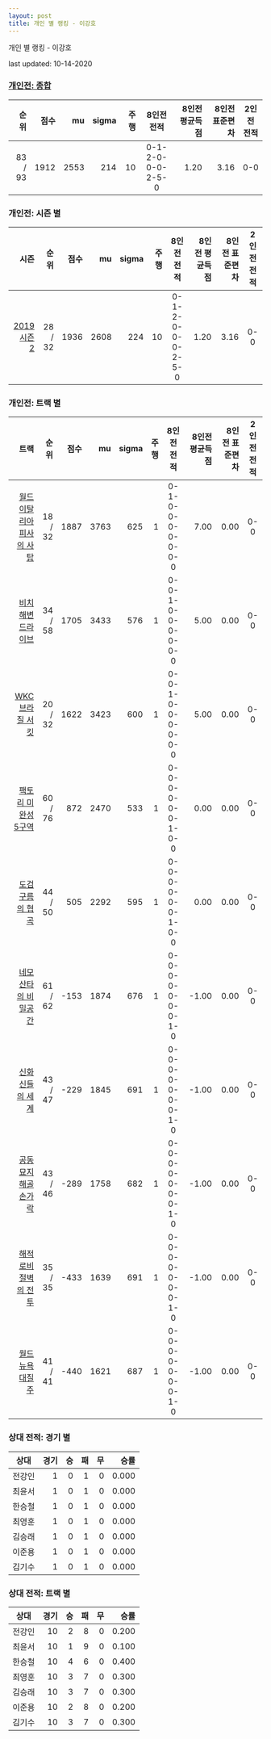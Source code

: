 ```yaml
---
layout: post
title: 개인 별 랭킹 - 이강호
---
```



개인 별 랭킹 - 이강호


last updated: 10-14-2020

### [개인전: 종합](../singles-full)

| 순위 | 점수 | mu | sigma | 주행 | 8인전 전적 | 8인전 평균득점 | 8인전 표준편차 | 2인전 전적 |
|---:|---:|---:|---:|---:|:---:|---:|---:|:---:|
| 83 / 93 | 1912 | 2553 | 214 | 10 | 0-1-2-0-0-0-2-5-0 | 1.20 | 3.16 | 0-0 |

### 개인전: 시즌 별

| 시즌 | 순위 | 점수 | mu | sigma | 주행 | 8인전 전적 | 8인전 평균득점 | 8인전 표준편차 | 2인전 전적 |
|---:|---:|---:|---:|---:|---:|:---:|---:|---:|:---:|
| [2019 시즌 2](../singles-s2019_2) | 28 / 32 | 1936 | 2608 | 224 | 10 |  0-1-2-0-0-0-2-5-0 | 1.20 | 3.16 | 0-0 |

### 개인전: 트랙 별

| 트랙 | 순위 | 점수 | mu | sigma | 주행 | 8인전 전적 | 8인전 평균득점 | 8인전 표준편차 | 2인전 전적 |
|---:|---:|---:|---:|---:|---:|:---:|---:|---:|:---:|
| [월드 이탈리아 피사의 사탑](../pizza) | 18 / 32 | 1887 | 3763 | 625 | 1 | 0-1-0-0-0-0-0-0-0 | 7.00 | 0.00 | 0-0 |
| [비치 해변 드라이브](../haebyun) | 34 / 58 | 1705 | 3433 | 576 | 1 | 0-0-1-0-0-0-0-0-0 | 5.00 | 0.00 | 0-0 |
| [WKC 브라질 서킷](../brazil) | 20 / 32 | 1622 | 3423 | 600 | 1 | 0-0-1-0-0-0-0-0-0 | 5.00 | 0.00 | 0-0 |
| [팩토리 미완성 5구역](../district5) | 60 / 76 | 872 | 2470 | 533 | 1 | 0-0-0-0-0-0-1-0-0 | 0.00 | 0.00 | 0-0 |
| [도검 구름의 협곡](../hyupgog) | 44 / 50 | 505 | 2292 | 595 | 1 | 0-0-0-0-0-0-1-0-0 | 0.00 | 0.00 | 0-0 |
| [네모 산타의 비밀공간](../santa) | 61 / 62 | -153 | 1874 | 676 | 1 | 0-0-0-0-0-0-0-1-0 | -1.00 | 0.00 | 0-0 |
| [신화 신들의 세계](../shinsegye) | 43 / 47 | -229 | 1845 | 691 | 1 | 0-0-0-0-0-0-0-1-0 | -1.00 | 0.00 | 0-0 |
| [공동묘지 해골 손가락](../haeson) | 43 / 46 | -289 | 1758 | 682 | 1 | 0-0-0-0-0-0-0-1-0 | -1.00 | 0.00 | 0-0 |
| [해적 로비 절벽의 전투](../lobby) | 35 / 35 | -433 | 1639 | 691 | 1 | 0-0-0-0-0-0-0-1-0 | -1.00 | 0.00 | 0-0 |
| [월드 뉴욕 대질주](../newyork) | 41 / 41 | -440 | 1621 | 687 | 1 | 0-0-0-0-0-0-0-1-0 | -1.00 | 0.00 | 0-0 |

### 상대 전적: 경기 별

| 상대 | 경기 | 승 | 패 | 무 | 승률 |
|:---:|---:|---:|---:|---:|---:|
| 전강인 | 1 | 0 | 1 | 0 | 0.000 |
| 최윤서 | 1 | 0 | 1 | 0 | 0.000 |
| 한승철 | 1 | 0 | 1 | 0 | 0.000 |
| 최영훈 | 1 | 0 | 1 | 0 | 0.000 |
| 김승래 | 1 | 0 | 1 | 0 | 0.000 |
| 이준용 | 1 | 0 | 1 | 0 | 0.000 |
| 김기수 | 1 | 0 | 1 | 0 | 0.000 |

### 상대 전적: 트랙 별

| 상대 | 경기 | 승 | 패 | 무 | 승률 |
|:---:|---:|---:|---:|---:|---:|
| 전강인 | 10 | 2 | 8 | 0 | 0.200 |
| 최윤서 | 10 | 1 | 9 | 0 | 0.100 |
| 한승철 | 10 | 4 | 6 | 0 | 0.400 |
| 최영훈 | 10 | 3 | 7 | 0 | 0.300 |
| 김승래 | 10 | 3 | 7 | 0 | 0.300 |
| 이준용 | 10 | 2 | 8 | 0 | 0.200 |
| 김기수 | 10 | 3 | 7 | 0 | 0.300 |
